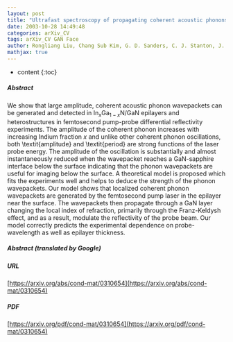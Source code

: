 ```yaml
---
layout: post
title: "Ultrafast spectroscopy of propagating coherent acoustic phonons in GaN/InGaN heterostructures"
date: 2003-10-28 14:49:48
categories: arXiv_CV
tags: arXiv_CV GAN Face
author: Rongliang Liu, Chang Sub Kim, G. D. Sanders, C. J. Stanton, J. S. Yahng, Y. D. Jho, K. J. Yee, E. Oh, D. S. Kim
mathjax: true
---
```


* content
{:toc}

##### Abstract
We show that large amplitude, coherent acoustic phonon wavepackets can be generated and detected in In$_x$Ga$_{1-x}$N/GaN epilayers and heterostructures in femtosecond pump-probe differential reflectivity experiments. The amplitude of the coherent phonon increases with increasing Indium fraction $x$ and unlike other coherent phonon oscillations, both \textit{amplitude} and \textit{period} are strong functions of the laser probe energy. The amplitude of the oscillation is substantially and almost instantaneously reduced when the wavepacket reaches a GaN-sapphire interface below the surface indicating that the phonon wavepackets are useful for imaging below the surface. A theoretical model is proposed which fits the experiments well and helps to deduce the strength of the phonon wavepackets. Our model shows that localized coherent phonon wavepackets are generated by the femtosecond pump laser in the epilayer near the surface. The wavepackets then propagate through a GaN layer changing the local index of refraction, primarily through the Franz-Keldysh effect, and as a result, modulate the reflectivity of the probe beam. Our model correctly predicts the experimental dependence on probe-wavelength as well as epilayer thickness.

##### Abstract (translated by Google)


##### URL
[https://arxiv.org/abs/cond-mat/0310654](https://arxiv.org/abs/cond-mat/0310654)

##### PDF
[https://arxiv.org/pdf/cond-mat/0310654](https://arxiv.org/pdf/cond-mat/0310654)

